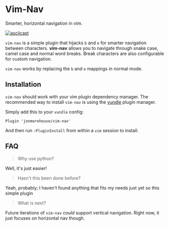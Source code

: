 # Vim-Nav

Smarter, horizontal navigation in vim.


[![asciicast](https://asciinema.org/a/7ewafmt0dx3ruwjphpwew1c8g.png)](https://asciinema.org/a/7ewafmt0dx3ruwjphpwew1c8g?autoplay=1)

`vim-nav` is a simple plugin that hijacks `b` and `e` for smarter navigation between characters. **vim-nav** allows you to navigate through snake case, camel case and normal word breaks. Break characters are also configurable for custom navigation.

`vim-nav` works by replacing the `b` and `e` mappings in normal mode.

## Installation

`vim-nav` should work with your vim plugin dependency manager. The recommended way to install `vim-nav` is using the [vundle]() plugin manager.

Simply add this to your `vundle` config:

```vim
Plugin 'jonmorehouse/vim-nav'
```

And then run `:PluginInstall` from within a `vim` session to install.


## FAQ

> Why use python? 

Well, it's just easier!

> Hasn't this been done before?

Yeah, probably; I haven't found anything that fits my needs just yet so this simple plugin 

> What is next?

Future iterations of `vim-nav` _could_ support vertical navigation. Right now, it just focuses on horizontal nav though.
